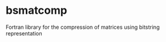 bsmatcomp
=========

Fortran library for the compression of matrices using bitstring representation 